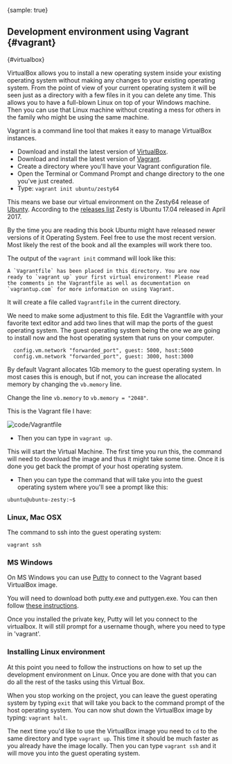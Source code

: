 {sample: true}
## Development environment using Vagrant {#vagrant}
{#virtualbox}

VirtualBox allows you to install a new operating system inside your existing operating system without making any changes to your existing operating system. From the point of view of your current operating system it will be seen just as a directory with a few files in it you can delete any time. This allows you to have a full-blown Linux on top of your Windows machine. Then you can use that Linux machine without creating a mess for others in the family who might be using the same machine.

Vagrant is a command line tool that makes it easy to manage VirtualBox instances.


* Download and install the latest version of [VirtualBox](https://www.virtualbox.org/).
* Download and install the latest version of [Vagrant](https://www.vagrantup.com/).
* Create a directory where you'll have your Vagrant configuration file.
* Open the Terminal or Command Prompt and change directory to the one you've just created.
* Type: `vagrant init ubuntu/zesty64`

This means we base our virtual environment on the Zesty64 release of [Ubunty](https://www.ubuntu.com/). According to the [releases list](https://wiki.ubuntu.com/Releases) Zesty is Ubuntu 17.04 released in April 2017.

By the time you are reading this book Ubuntu might have released newer versions of it Operating System. Feel free to use the most recent version. Most likely the rest of the book and all the examples will work there too.

The output of the `vagrant init` command will look like this:

```
A `Vagrantfile` has been placed in this directory. You are now
ready to `vagrant up` your first virtual environment! Please read
the comments in the Vagrantfile as well as documentation on
`vagrantup.com` for more information on using Vagrant.
```

It will create a file called `Vagrantfile` in the current directory.

We need to make some adjustment to this file. Edit the Vagrantfile with your favorite text editor and add two lines that will map the ports of the guest operating system. The guest operating system being the one we are going to install now and the host operating system that runs on your computer.

```
  config.vm.network "forwarded_port", guest: 5000, host:5000
  config.vm.network "forwarded_port", guest: 3000, host:3000
```

By default Vagrant allocates 1Gb memory to the guest operating system. In most cases this is enough, but if not, you can increase the allocated memory by changing the `vb.memory` line.

Change the line `vb.memory` to `vb.memory = "2048"`.

This is the Vagrant file I have:

![code/Vagrantfile](code/Vagrantfile)


* Then you can type in `vagrant up`.

This will start the Virtual Machine. The first time you run this, the command will need to download the image and thus it might take some time. Once it is done you get back the prompt of your host operating system.

* Then you can type the command that will take you into the guest operating system where you'll see a prompt like this:

```
ubuntu@ubuntu-zesty:~$
```

### Linux, Mac OSX

The command to ssh into the guest operating system:

`vagrant ssh`

### MS Windows

On MS Windows you can use [Putty](http://www.chiark.greenend.org.uk/~sgtatham/putty/download.html) to connect to the Vagrant based VirtualBox image.

You will need to download both putty.exe and puttygen.exe. You can then follow [these instructions](https://www.sitepoint.com/getting-started-vagrant-windows/).

Once you installed the private key, Putty will let you connect to the virtualbox. It will still prompt for a username though, where you need to type in 'vagrant'.

### Installing Linux environment

At this point you need to follow the instructions on how to set up the development environment on Linux. Once you are done with that you can do all the rest of the tasks using this Virtual Box.

When you stop working on the project, you can leave the guest operating system by typing `exit` that will take you back to the command prompt of the host operating system. You can now shut down the VirtualBox image by typing: `vagrant halt`.

The next time you'd like to use the VirtualBox image you need to `cd` to the same directory and type `vagrant up`. This time it should be much faster as you already have the image locally. Then you can type `vagrant ssh` and it will move you into the guest operating system.


